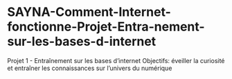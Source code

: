 # SAYNA-Comment-Internet-fonctionne-Projet-Entra-nement-sur-les-bases-d-internet
Projet 1 - Entraînement sur les bases d’internet
Objectifs: éveiller la curiosité et entraîner les connaissances sur l’univers
du numérique
